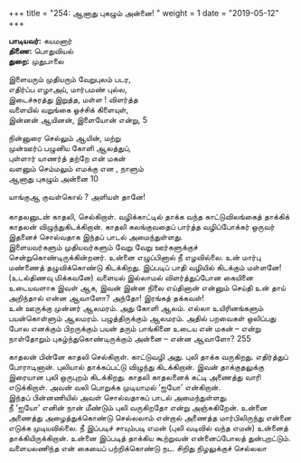 ﻿+++
title = "254: ஆனாது புகழும் அன்னை!  "
weight = 1
date = "2019-05-12"
+++

**பாடியவர்:** கயமனார்  
**திணை:** பொதுவியல்  
**துறை:** முதுபாலை  
  
இளையரும் முதியரும் வேறுபுலம் படர,  
எதிர்ப்ப எழாஅய், மார்பமண் புல்ல,  
இடைச்சுரத்து இறுத்த, மள்ள ! விளர்த்த  
வளையில் வறுங்கை ஓச்சிக் கிளையுள்,  
இன்னன் ஆயினன், இளையோன் என்று, 5  
  
நின்னுரை செல்லும் ஆயின், மற்று  
முன்ஊர்ப் பழுனிய கோளி ஆலத்துப்,  
புள்ளார் யாணர்த் தற்றே என் மகன்  
வளனும் செம்மலும் எமக்கு என , நாளும்  
ஆனாது புகழும் அன்னை 10  
  
யாங்குஆ குவள்கொல் ? அளியள் தானே!  
   
காதலனுடன் காதலி, செல்கிறாள். வழிக்காட்டில் தாக்க வந்த காட்டுவிலங்கைத் தாக்கிக் காதலன் விழுந்துகிடக்கிறான். காதலி கலங்குவதைப் பார்த்த வழிப்போக்கர் ஒருவர் இதனைச் சொல்வதாக இந்தப் பாடல் அமைந்துள்ளது.  
இளையவர்களும் முதியவர்களும் வேறு வேறு ஊர்களுக்குச் சென்றுகொண்டிருக்கின்றனர். உன்னை எழுப்பினால் நீ எழவில்லை. உன் மார்பு மண்ணைத் தழுவிக்கொண்டு கிடக்கிறது. இப்படிப் பாதி வழியில் கிடக்கும் மள்ளனே! (உடல்திணவு மிக்கவனே) வளையல் இல்லாமல் விளர்த்துப்போன கையினை உடையவளாக இவள் ஆக, இவன் இன்ன நிலை எய்தினான் என்னும் செய்தி உன் தாய் அறிந்தால் என்ன ஆவாளோ? அந்தோ! இரங்கத் தக்கவள்!  
உன் ஊருக்கு முன்னர் ஆலமரம். அது கோளி ஆலம். எல்லா உயிரினங்களும் பயன்கொள்ளும் ஆலமரம். பழுத்திருக்கும் ஆலமரம். அதில் பறவைகள் ஒலிப்பது போல எனக்கும் பிறருக்கும் பயன் தரும் பாங்கினை உடைய என் மகன் – என்று நாள்தோறும் புகழ்ந்துகொண்டிருக்கும் அன்னை – என்ன ஆவாளோ? 255  
  
காதலன் பின்னே காதலி செல்கிறாள். காட்டுவழி அது. புலி தாக்க வருகிறது. எதிர்த்துப் போராடினான். புலியால் தாக்கப்பட்டு விழுந்து கிடக்கிறான். இவன் தாக்குதலுக்கு இரையான புலி ஒருபுறம் கிடக்கிறது. காதலி காதலனைக் கட்டி அணைத்து வாரி எடுக்கிறாள். அவன் வலி பொறுக்க முடியாமல் ‘ஐயோ’ என்கிறான்.  
இந்தப் பின்னணியில் அவள் சொல்வதாகப் பாடல் அமைந்துள்ளது.  
நீ ‘ஐயோ’ எனின் நான் மீண்டும் புலி வருகிறதோ என்று அஞ்சுகிறேன். உன்னை அணைத்து அழைத்துக்கொண்டு செல்லலாம் என்றால் அணைத்த மார்பிலிருந்து என்னை எடுக்க முடியவில்லை. நீ இப்படிச் சாயும்படி எமன் (புலி வடிவில் வந்த எமன்) உன்னைத் தாக்கியிருக்கிறான். உன்னை இப்படித் தாக்கிய கூற்றுவன் என்னைப்போலத் துன்புறட்டும். வளையலணிந்த என் கையைப் பற்றிக்கொண்டு நட. சிறிது நிழலுக்குச் செல்லலா  

